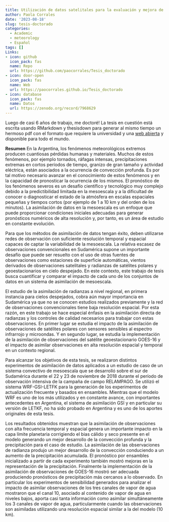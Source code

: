 ```yaml
---
title: Utilización de datos satelitales para la evaluación y mejora de los pronósticos numéricos en alta resolución a muy corto plazo
author: Paola Corrales
date: '2023-08-18'
slug: tesis-doctorado
categories:
  - Academic
  - meteorology
  - Español
tags: []
Links:
- icon: github
  icon_pack: fas
  name: Repo
  url: https://github.com/paocorrales/Tesis_doctorado
- icon: door-open
  icon_pack: fas
  name: Web
  url: https://paocorrales.github.io/Tesis_doctorado
- icon: database
  icon_pack: fas
  name: Datos
  url: https://zenodo.org/record/7968629
---
```


Luego de casi 6 años de trabajo, me doctoré! La tesis en cuestión está escrita usando RMarkdown y thesisdown para generar al mismo tiempo un hermoso pdf con el formato que requiere la universidad y una [web abierta](https://paocorrales.github.io/Tesis_doctorado/Tesis_doctorado) y disponible para todo el mundo. 

**Resumen** En la Argentina, los fenómenos meteorológicos extremos producen cuantiosas pérdidas humanas y materiales. Muchos de estos fenómenos, por ejemplo tornados, ráfagas intensas, precipitaciones extremas en cortos períodos de tiempo, granizo de gran tamaño y actividad eléctrica, están asociados a la ocurrencia de convección profunda. Es por tal motivo necesario avanzar en el conocimiento de estos fenómenos y en la capacidad de pronosticar la ocurrencia de los mismos. El pronóstico de los fenómenos severos es un desafío científico y tecnológico muy complejo debido a la predictibilidad limitada en la mesoescala y a la dificultad de conocer o diagnosticar el estado de la atmósfera en escalas espaciales pequeñas y tiempos cortos (por ejemplo de 1 a 10 km y del orden de los minutos). La asimilación de datos en la mesoescala es un enfoque que puede proporcionar condiciones iniciales adecuadas para generar pronósticos numéricos de alta resolución y, por tanto, es un área de estudio en constante evolución.

Para que los métodos de asimilación de datos tengan éxito, deben utilizarse redes de observación con suficiente resolución temporal y espacial capaces de captar la variabilidad de la mesoescala. La relativa escasez de observaciones convencionales en Sudamérica supone un importante desafío que puede ser resuelto con el uso de otras fuentes de observaciones como estaciones de superficie automáticas, vientos derivados de observaciones satelitales y radianzas de satélites polares y geoestacionarios en cielo despejado. En este contexto, este trabajo de tesis busca cuantificar y comparar el impacto de cada uno de los conjuntos de datos en un sistema de asimilación de mesoescala.

El estudio de la asimilación de radianzas a nivel regional, en primera instancia para cielos despejados, cobra aún mayor importancia en Sudamérica ya que no se conocen estudios realizados previamente y la red de observaciones convencionales tiene baja resolución espacial. Por esta razón, en este trabajo se hace especial énfasis en la asimilación directa de radianzas y los controles de calidad necesarios para trabajar con estas observaciones. En primer lugar se estudia el impacto de la asimilación de observaciones de satélites polares con sensores sensibles al espectro infrarrojo y microondas. Y en segundo lugar, se estudia la implementación de la asimilación de observaciones del satélite geoestacionario GOES-16 y el impacto de asimilar observaciones en alta resolución espacial y temporal en un contexto regional.

Para alcanzar los objetivos de esta tesis, se realizaron distintos experimentos de asimilación de datos aplicados a un estudio de caso de un sistema convectivo de mesoescala que se desarrolló sobre el sur de Sudamérica durante el 22 y 23 de noviembre de 2018 durante el período de observación intensiva de la campaña de campo RELAMPAGO. Se utilizó el sistema WRF-GSI-LETFK para la generación de los experimentos de actualización frecuente y basados en ensambles. Mientras que el modelo WRF es uno de los más utilizados y en constante avance, con importantes antecedentes en Argentina, el sistema de asimilación GSI y en particular su versión de LETKF, no ha sido probado en Argentina y es uno de los aportes originales de esta tesis.

Los resultados obtenidos muestran que la asimilación de observaciones con alta frecuencia temporal y espacial genera un importante impacto en la capa límite planetaria corrigiendo el bias cálido y seco presente en el modelo generando un mejor desarrollo de la convección profunda y la precipitación para el caso de estudio. La asimilación de las observaciones de radianza produjo un mejor desarrollo de la convección conduciendo a un aumento de la precipitación acumulada. El pronóstico por ensambles inicializado a partir de cada experimento también mostró mejoras en la representación de la precipitación. Finalmente la implementación de la asimilación de observaciones de GOES-16 mostró ser adecuada produciendo pronósticos de precipitación más cercanos a lo observado. En particular los experimentos de sensibilidad generados para analizar el impacto de asimilar observaciones de los tres canales de vapor de agua mostraron que el canal 10, asociado al contenido de vapor de agua en niveles bajos, aporta casi tanta información como asimilar simultáneamente los 3 canales de vapor de agua, particularmente cuando las observaciones son asimiladas utilizando una resolución espacial similar a la del modelo (10 km).
